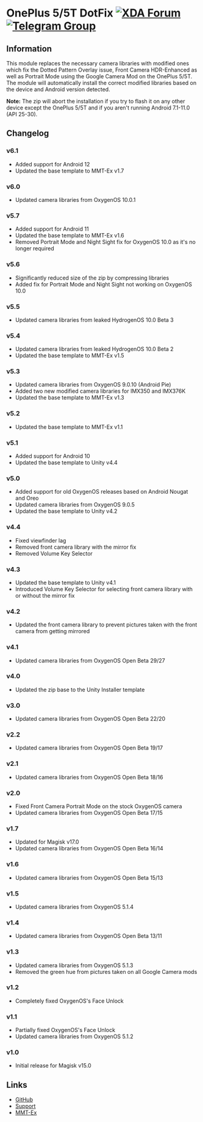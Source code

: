 # OnePlus 5/5T DotFix [![XDA Forum](https://img.shields.io/badge/XDA-Forum-F59812.svg?style=flat-square)](https://forum.xda-developers.com/oneplus-5/themes/google-camera-hdr-t3655215) [![Telegram Group](https://img.shields.io/badge/Telegram-Group-1F95D4.svg?style=flat-square)](https://t.me/gcamOneplus)

## Information
This module replaces the necessary camera libraries with modified ones which fix the Dotted Pattern Overlay issue, Front Camera HDR-Enhanced as well as Portrait Mode using the Google Camera Mod on the OnePlus 5/5T. The module will automatically install the correct modified libraries based on the device and Android version detected.

**Note:** The zip will abort the installation if you try to flash it on any other device except the OnePlus 5/5T and if you aren't running Android 7.1-11.0 (API 25-30).

## Changelog
### v6.1
- Added support for Android 12
- Updated the base template to MMT-Ex v1.7

### v6.0
- Updated camera libraries from OxygenOS 10.0.1

### v5.7
- Added support for Android 11
- Updated the base template to MMT-Ex v1.6
- Removed Portrait Mode and Night Sight fix for OxygenOS 10.0 as it's no longer required

### v5.6
- Significantly reduced size of the zip by compressing libraries
- Added fix for Portrait Mode and Night Sight not working on OxygenOS 10.0

### v5.5
- Updated camera libraries from leaked HydrogenOS 10.0 Beta 3

### v5.4
- Updated camera libraries from leaked HydrogenOS 10.0 Beta 2
- Updated the base template to MMT-Ex v1.5

### v5.3
- Updated camera libraries from OxygenOS 9.0.10 (Android Pie)
- Added two new modified camera libraries for IMX350 and IMX376K
- Updated the base template to MMT-Ex v1.3

### v5.2
- Updated the base template to MMT-Ex v1.1

### v5.1
- Added support for Android 10
- Updated the base template to Unity v4.4

### v5.0
- Added support for old OxygenOS releases based on Android Nougat and Oreo
- Updated camera libraries from OxygenOS 9.0.5
- Updated the base template to Unity v4.2

### v4.4
- Fixed viewfinder lag
- Removed front camera library with the mirror fix
- Removed Volume Key Selector

### v4.3
- Updated the base template to Unity v4.1
- Introduced Volume Key Selector for selecting front camera library with or without the mirror fix

### v4.2
- Updated the front camera library to prevent pictures taken with the front camera from getting mirrored

### v4.1
- Updated camera libraries from OxygenOS Open Beta 29/27

### v4.0
- Updated the zip base to the Unity Installer template

### v3.0
- Updated camera libraries from OxygenOS Open Beta 22/20

### v2.2
- Updated camera libraries from OxygenOS Open Beta 19/17

### v2.1
- Updated camera libraries from OxygenOS Open Beta 18/16

### v2.0
- Fixed Front Camera Portrait Mode on the stock OxygenOS camera
- Updated camera libraries from OxygenOS Open Beta 17/15

### v1.7
- Updated for Magisk v17.0
- Updated camera libraries from OxygenOS Open Beta 16/14

### v1.6
- Updated camera libraries from OxygenOS Open Beta 15/13

### v1.5
- Updated camera libraries from OxygenOS 5.1.4

### v1.4
- Updated camera libraries from OxygenOS Open Beta 13/11

### v1.3
- Updated camera libraries from OxygenOS 5.1.3
- Removed the green hue from pictures taken on all Google Camera mods

### v1.2
- Completely fixed OxygenOS's Face Unlock

### v1.1
- Partially fixed OxygenOS's Face Unlock
- Updated camera libraries from OxygenOS 5.1.2

### v1.0
- Initial release for Magisk v15.0

## Links
* [GitHub](https://github.com/nipunnarang/oneplusdotfix)
* [Support](https://t.me/gcamOneplus)
* [MMT-Ex](https://github.com/Zackptg5/MMT-Extended)
